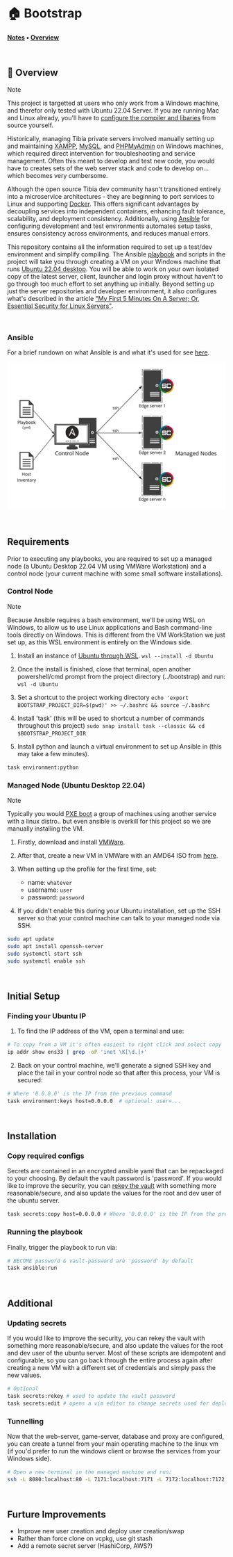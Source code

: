 # 🏠 Bootstrap

**[Notes](#Notes) • [Overview](#Requirements)**

<br>

## 📖 Overview

> [!NOTE]
>
> This project is targetted at users who only work from a Windows machine, and therefor only tested with Ubuntu 22.04 Server.  If you are running Mac and Linux already, you'll have to [configure the compiler and libaries](#) from source yourself.

Historically, managing Tibia private servers involved manually setting up and maintaining [XAMPP](https://www.apachefriends.org/), [MySQL](https://www.mysql.com/), and [PHPMyAdmin](https://www.phpmyadmin.net/) on Windows machines, which required direct intervention for troubleshooting and service management.  Often this meant to develop and test new code, you would have to creates sets of the web server stack and code to develop on... which becomes very cumbersome.

Although the open source Tibia dev community hasn't transitioned entirely into a microservice architectures - they are beginning to port services to Linux and supporting [Docker](https://www.docker.com/).  This offers significant advantages by decoupling services into independent containers, enhancing fault tolerance, scalability, and deployment consistency. Additionally, using [Ansible](https://www.ansible.com/) for configuring development and test environments automates setup tasks, ensures consistency across environments, and reduces manual errors.

This repository contains all the information required to set up a test/dev environment and simplify compiling.  The Ansible [playbook](ansible\bootstrap\playbooks\initialise.yml) and scripts in the project will take you through creating a VM on your Windows machine that runs [Ubuntu 22.04 desktop](https://releases.ubuntu.com/jammy/).  You will be able to work on your own isolated copy of the latest server, client, launcher and login proxy without haven't to go through too much effort to set anything up initially.  Beyond setting up just the server repositories and developer environment, it also configures what's described in the article ["My First 5 Minutes On A Server; Or, Essential Security for Linux Servers"](https://web.archive.org/web/20201112012219/https://plusbryan.com/my-first-5-minutes-on-a-server-or-essential-security-for-linux-servers). 

<br>

### Ansible
For a brief rundown on what Ansible is and what it's used for see [here](https://pronteff.com/understanding-ansible-concepts/).

![Ansible](docs/src/assets/images/ansible.jpg)

<br>

## Requirements

Prior to executing any playbooks, you are required to set up a managed node (a Ubuntu Desktop 22.04 VM using VMWare Workstation) and a control node (your current machine with some small software installations).

### Control Node

> [!NOTE]
>
> Because Ansible requires a bash environment, we'll be using WSL on Windows, to allow us to use Linux applications and Bash command-line tools directly on Windows.  This is different from the VM WorkStation we just set up, as this WSL environment is entirely on the Windows side.

1. Install an instance of [Ubuntu through WSL](https://learn.microsoft.com/en-us/windows/wsl/install).
`wsl --install -d Ubuntu`

2. Once the install is finished, close that terminal, open another powershell/cmd prompt from the project directory (../bootstrap) and run:
`wsl -d Ubuntu`

3. Set a shortcut to the project working directory
`echo 'export BOOTSTRAP_PROJECT_DIR=$(pwd)' >> ~/.bashrc && source ~/.bashrc`

4. Install 'task' (this will be used to shortcut a number of commands throughout this project)
`sudo snap install task --classic && cd $BOOTSTRAP_PROJECT_DIR`

5. Install python and launch a virtual environment to set up Ansible in (this may take a few minutes).
```bash
task environment:python
```

### Managed Node (Ubuntu Desktop 22.04)

> [!NOTE]
>
> Typically you would [PXE boot](https://www.reddit.com/r/homelab/comments/p4v4w4/eli5_pxe_boot_how_do_i_simply_install_ubuntu_from/) a group of machines using another service with a linux distro.. but even ansible is overkill for this project so we are manually installing the VM.

1. Firstly, download and install [VMWare](https://softwareupdate.vmware.com/cds/vmw-desktop/ws/17.5.1/23298084/windows/core/).

2. After that, create a new VM in VMWare with an AMD64 ISO from [here](https://releases.ubuntu.com/jammy/).  

3. When setting up the profile for the first time, set:
    - name: ```whatever```
    - username: ```user```
    - password: ```password```

4. If you didn't enable this during your Ubuntu installation, set up the SSH server so that your control machine can talk to your managed node via SSH.
```sh
sudo apt update
sudo apt install openssh-server
sudo systemctl start ssh
sudo systemctl enable ssh
```

<br>

## Initial Setup

### Finding your Ubuntu IP

1. To find the IP address of the VM, open a terminal and use:
```sh
# To copy from a VM it's often easiest to right click and select copy
ip addr show ens33 | grep -oP 'inet \K[\d.]+'
```

2.  Back on your control machine, we'll generate a signed SSH key and place the tail in your control node so that after this process, your VM is secured:
```sh
# Where '0.0.0.0' is the IP from the previous command
task environment:keys host=0.0.0.0  # optional: user=...
```

<br>

## Installation

### Copy required configs

Secrets are contained in an encrypted ansible yaml that can be repackaged to your choosing. By default the vault password is 'password'.  If you would like to improve the security, you can [rekey the vault](#Updating-secrets) with something more reasonable/secure, and also update the values for the root and dev user of the ubuntu server.

```sh
task secrets:copy host=0.0.0.0 # Where '0.0.0.0' is the IP from the previous command
```

### Running the playbook

Finally, trigger the playbook to run via:

```sh
# BECOME password & vault-password are 'password' by default
task ansible:run
```

<br>

## Additional

### Updating secrets

If you would like to improve the security, you can rekey the vault with something more reasonable/secure, and also update the values for the root and dev user of the ubuntu server.  Most of these scripts are idempotent and configurable, so you can go back through the entire process again after creating a new VM with a different set of credentials and simply pass the new values.

```sh
# Optional
task secrets:rekey # used to update the vault password
task secrets:edit # opens a vim editor to change secrets used for deployments
```

### Tunnelling

Now that the web-server, game-server, database and proxy are configured, you can create a tunnel from your main operating machine to the linux vm (if you'd prefer to run the windows client or browse the services from your Windows side).
```sh
# Open a new terminal in the managed machine and run:
ssh -L 8080:localhost:80 -L 7171:localhost:7171 -L 7172:localhost:7172 -L 22:localhost:22 -L 3306:localhost:3306 $SERVER_USER@$SERVER_IP
```

<br>

## Furture Improvements

- Improve new user creation and deploy user creation/swap
- Rather than force clone on vcpkg, use git stash
- Add a remote secret server (HashiCorp, AWS?)

